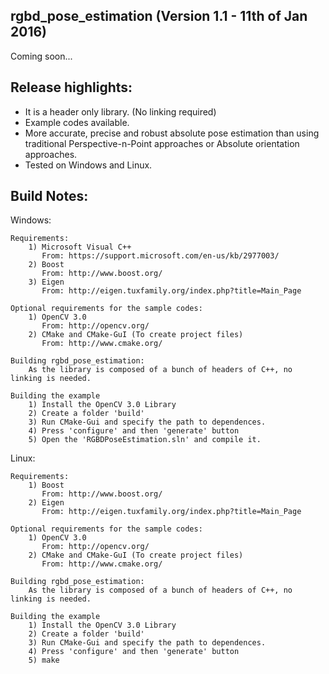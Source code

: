 rgbd_pose_estimation (Version 1.1 - 11th of Jan 2016)
---------------------------------------
Coming soon...


Release highlights:
--------------
* It is a header only library. (No linking required)
* Example codes available.
* More accurate, precise and robust absolute pose estimation than using traditional Perspective-n-Point approaches or Absolute orientation approaches. 
* Tested on Windows and Linux.
  
Build Notes:
------------
Windows:

	Requirements:
		1) Microsoft Visual C++
		   From: https://support.microsoft.com/en-us/kb/2977003/
		2) Boost
		   From: http://www.boost.org/
		3) Eigen
		   From: http://eigen.tuxfamily.org/index.php?title=Main_Page
		   
	Optional requirements for the sample codes:
		1) OpenCV 3.0 
		   From: http://opencv.org/
	    2) CMake and CMake-GuI (To create project files)
		   From: http://www.cmake.org/
	
    Building rgbd_pose_estimation:
	    As the library is composed of a bunch of headers of C++, no linking is needed.
	
	Building the example
	    1) Install the OpenCV 3.0 Library 
		2) Create a folder 'build' 
		3) Run CMake-Gui and specify the path to dependences. 
		4) Press 'configure' and then 'generate' button
		5) Open the 'RGBDPoseEstimation.sln' and compile it.
		
Linux:

	Requirements:
		1) Boost
		   From: http://www.boost.org/
		2) Eigen
		   From: http://eigen.tuxfamily.org/index.php?title=Main_Page
		   
	Optional requirements for the sample codes:
		1) OpenCV 3.0 
		   From: http://opencv.org/
	    2) CMake and CMake-GuI (To create project files)
		   From: http://www.cmake.org/
	
    Building rgbd_pose_estimation:
	    As the library is composed of a bunch of headers of C++, no linking is needed.
	
	Building the example
	    1) Install the OpenCV 3.0 Library 
		2) Create a folder 'build' 
		3) Run CMake-Gui and specify the path to dependences. 
		4) Press 'configure' and then 'generate' button
		5) make
	   